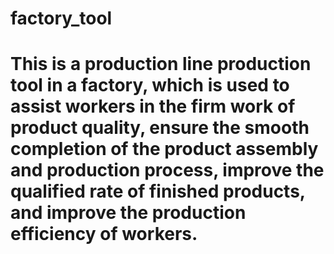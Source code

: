 # factory_tool

# This is a production line production tool in a factory, which is used to assist workers in the firm work of product quality, ensure the smooth completion of the product assembly and production process, improve the qualified rate of finished products, and improve the production efficiency of workers.

